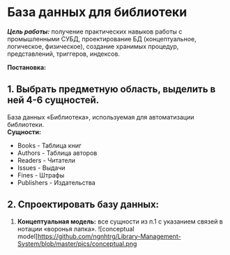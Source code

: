 # База данных для библиотеки

***Цель работы:*** получение практических навыков работы с промышленными СУБД, проектирование БД (концептуальное, логическое, физическое), создание хранимых процедур, представлений, триггеров, индексов.

**Постановка:**

## 1. Выбрать предметную область, выделить в ней 4-6 сущностей.
База данных «Библиотека», используемая для автоматизации библиотеки.  
**Сущности:**
  - Books - Таблица книг
  - Authors - Таблица авторов
  - Readers - Читатели
  - Issues - Выдачи
  - Fines - Штрафы
  - Publishers - Издательства
## 2. Спроектировать базу данных:
1. **Концептуальная модель:** все сущности из п.1 с указанием связей в нотации «воронья лапка».
![conceptual model]https://github.com/ngnhtrg/Library-Management-System/blob/master/pics/conceptual.png